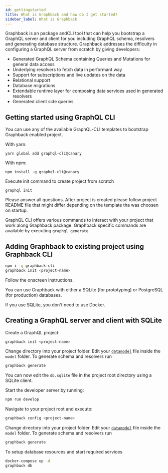 ```yaml
---
id: gettingstarted
title: What is Graphback and how do I get started?
sidebar_label: What is Graphback
---
```


Graphback is an package andCLI tool that can help you bootstrap a GraphQL server and client for you including GraphQL schema, resolvers and generating database structure. Graphback addresses the difficulty in configuring a GraphQL server from scratch by giving developers:

- Generated GraphQL Schema containing Queries and Mutations for general data access
- Underlying resolvers to fetch data in performant way
- Support for subscriptions and live updates on the data
- Relational support
- Database migrations 
- Extendable runtime layer for composing data services used in generated resolvers
- Generated client side queries 

## Getting started using GraphQL CLI

You can use any of the available GraphQL-CLI templates to bootstrap Graphback enabled project. 


With yarn:
```
yarn global add graphql-cli@canary
```

With npm:
```
npm install -g graphql-cli@canary
```

Execute init command to create project from scratch

```
graphql init
```

Please answer all questions.
After project is created please follow project README file that might differ depending on
the template tha was choosen on startup.

GraphQL CLI offers various commands to interact with your project that work along Graphback package.
Graphback specific commands are available by executing `graphql generate` 
 
## Adding Graphback to existing project using Graphback CLI

```bash
npm i -g graphback-cli
graphback init <project-name>
```
Follow the onscreen instructions.

You can use Graphback with either a SQLite (for prototyping) or PostgreSQL (for production) databases.

If you use SQLite, you don't need to use Docker.

## Creating a GraphQL server and client with SQLite

Create a GraphQL project:
```bash
graphback init <project-name>
```

Change directory into your project folder. Edit your [`datamodel`](/docs/datamodel) file inside the `model` folder. To generate schema and resolvers run 
```bash
graphback generate
``` 

You can now edit the `db.sqlite` file in the project root directory using a SQLite client. 

Start the developer server by running:

```bash
npm run develop
```

Navigate to your project root and execute:

```bash
graphback config <project-name>
```

Change directory into your project folder. Edit your [`datamodel`](/docs/datamodel) file inside the `model` folder. To generate schema and resolvers run 
```bash
graphback generate
``` 

To setup database resources and start required services
```bash
docker-compose up -d
graphback db
```